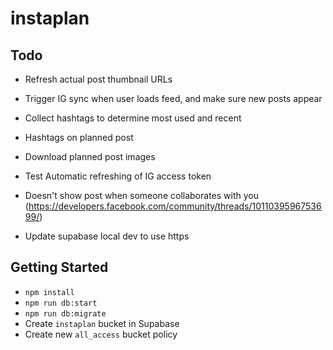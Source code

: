 # instaplan

## Todo

- Refresh actual post thumbnail URLs
- Trigger IG sync when user loads feed, and make sure new posts appear
- Collect hashtags to determine most used and recent
- Hashtags on planned post
- Download planned post images

- Test Automatic refreshing of IG access token
- Doesn't show post when someone collaborates with you (<https://developers.facebook.com/community/threads/1011039596753699/>)
- Update supabase local dev to use https

## Getting Started

- `npm install`
- `npm run db:start`
- `npm run db:migrate`
- Create `instaplan` bucket in Supabase
- Create new `all_access` bucket policy
